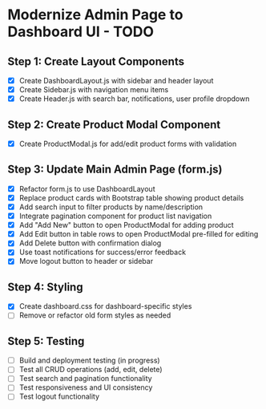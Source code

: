 # Modernize Admin Page to Dashboard UI - TODO

## Step 1: Create Layout Components
- [x] Create DashboardLayout.js with sidebar and header layout
- [x] Create Sidebar.js with navigation menu items
- [x] Create Header.js with search bar, notifications, user profile dropdown

## Step 2: Create Product Modal Component
- [x] Create ProductModal.js for add/edit product forms with validation

## Step 3: Update Main Admin Page (form.js)
- [x] Refactor form.js to use DashboardLayout
- [x] Replace product cards with Bootstrap table showing product details
- [x] Add search input to filter products by name/description
- [x] Integrate pagination component for product list navigation
- [x] Add "Add New" button to open ProductModal for adding product
- [x] Add Edit button in table rows to open ProductModal pre-filled for editing
- [x] Add Delete button with confirmation dialog
- [x] Use toast notifications for success/error feedback
- [x] Move logout button to header or sidebar

## Step 4: Styling
- [x] Create dashboard.css for dashboard-specific styles
- [ ] Remove or refactor old form styles as needed

## Step 5: Testing
- [ ] Build and deployment testing (in progress)
- [ ] Test all CRUD operations (add, edit, delete)
- [ ] Test search and pagination functionality
- [ ] Test responsiveness and UI consistency
- [ ] Test logout functionality
